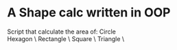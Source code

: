 # A Shape calc written in OOP
Script that calculate the area of:
Circle \
Hexagon \ 
Rectangle \ 
Square \ 
Triangle \ 
